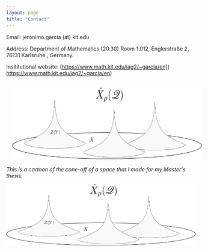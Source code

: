 ```yaml
---
layout: page
title: "Contact"
---
```


Email: jeronimo.garcia (at) kit.edu

Address: Department of Mathematics (20.30) Room 1.012, Englerstraße 2, 76131 Karlsruhe , Germany.

Insititutional website: [https://www.math.kit.edu/iag2/~garcia/en]( https://www.math.kit.edu/iag2/~garcia/en)

<img width="570" height="190" style="margin:16px;" src="ConeOff.png"> 
   <br>
    <em> This is a cartoon of the cone-off of a space that I made for my Master's thesis.</em>

    
![ConeOff](ConeOff.png)
